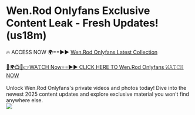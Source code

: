 # Wen.Rod Onlyfans Exclusive Content Leak - Fresh Updates! (us18m)

🔥 ACCESS NOW 🌍==►► <a href="https://tinyurl.com/kvy9nzfs" rel="nofollow">Wen.Rod Onlyfans Latest Collection</a>
<br><br>
[🔴🌍📺📱👉WA𝚃CH Now==►► CLICK HERE TO Wen.Rod Onlyfans 𝚆𝙰𝚃𝙲𝙷 NOW](https://tinyurl.com/kvy9nzfs)
<br><br>
Unlock Wen.Rod Onlyfans's private videos and photos today! Dive into the newest 2025 content updates and explore exclusive material you won’t find anywhere else.
<br>
<a href="https://tinyurl.com/kvy9nzfs" rel="nofollow" data-target="animated-image.originalLink"><img src="https://camo.githubusercontent.com/8a4f000d20f83aca3bf7ec5f350d767afa0574a8a352519fd8cfa583a6f93a33/68747470733a2f2f692e696d6775722e636f6d2f644a486b345a712e676966" data-canonical-src="https://i.imgur.com/dJHk4Zq.gif" style="max-width: 100%; display: inline-block;" data-target="animated-image.originalImage"></a>
<br>
